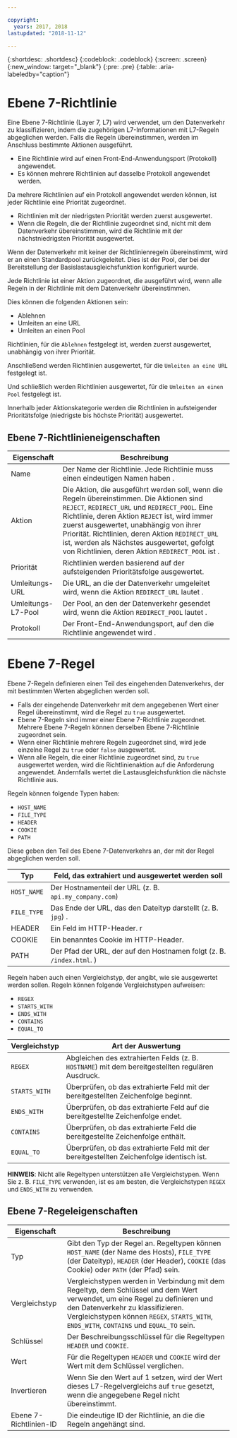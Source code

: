 ```yaml
---

copyright:
  years: 2017, 2018
lastupdated: "2018-11-12"

---
```


{:shortdesc: .shortdesc}
{:codeblock: .codeblock}
{:screen: .screen}
{:new_window: target="_blank"}
{:pre: .pre}
{:table: .aria-labeledby="caption"}

# Ebene 7-Richtlinie

Eine Ebene 7-Richtlinie (Layer 7, L7) wird verwendet, um den Datenverkehr zu klassifizieren, indem die zugehörigen L7-Informationen mit L7-Regeln abgeglichen werden. Falls die Regeln übereinstimmen, werden im Anschluss bestimmte Aktionen ausgeführt.  

* Eine Richtlinie wird auf einen Front-End-Anwendungsport (Protokoll) angewendet.  
* Es können mehrere Richtlinien auf dasselbe Protokoll angewendet werden. 

Da mehrere Richtlinien auf ein Protokoll angewendet werden können, ist jeder Richtlinie eine Priorität zugeordnet.  

* Richtlinien mit der niedrigsten Priorität werden zuerst ausgewertet.  
* Wenn die Regeln, die der Richtlinie zugeordnet sind, nicht mit dem Datenverkehr übereinstimmen, wird die Richtlinie mit der nächstniedrigsten Priorität ausgewertet.  

Wenn der Datenverkehr mit keiner der Richtlinienregeln übereinstimmt, wird er an einen Standardpool zurückgeleitet. Dies ist der Pool, der bei der Bereitstellung der Basislastausgleichsfunktion konfiguriert wurde. 

Jede Richtlinie ist einer Aktion zugeordnet, die ausgeführt wird, wenn alle Regeln in der Richtlinie mit dem Datenverkehr übereinstimmen. 

Dies können die folgenden Aktionen sein: 

- Ablehnen 
- Umleiten an eine URL
- Umleiten an einen Pool 

Richtlinien, für die `Ablehnen` festgelegt ist, werden zuerst ausgewertet, unabhängig von ihrer Priorität. 

Anschließend werden Richtlinien ausgewertet, für die `Umleiten an eine URL` festgelegt ist. 

Und schließlich werden Richtlinien ausgewertet, für die `Umleiten an einen Pool` festgelegt ist. 

Innerhalb jeder Aktionskategorie werden die Richtlinien in aufsteigender Prioritätsfolge (niedrigste bis höchste Priorität) ausgewertet. 

## Ebene 7-Richtlinieneigenschaften

Eigenschaft  | Beschreibung
------------- | -------------
Name | Der Name der Richtlinie. Jede Richtlinie muss einen eindeutigen Namen haben .
Aktion | Die Aktion, die ausgeführt werden soll, wenn die Regeln übereinstimmen. Die Aktionen sind `REJECT`, `REDIRECT_URL` und `REDIRECT_POOL`. Eine Richtlinie, deren Aktion `REJECT` ist, wird immer zuerst ausgewertet, unabhängig von ihrer Priorität. Richtlinien, deren Aktion `REDIRECT_URL` ist, werden als Nächstes ausgewertet, gefolgt von Richtlinien, deren Aktion `REDIRECT_POOL` ist .
Priorität | Richtlinien werden basierend auf der aufsteigenden Prioritätsfolge ausgewertet. 
Umleitungs-URL | Die URL, an die der Datenverkehr umgeleitet wird, wenn die Aktion `REDIRECT_URL` lautet .
Umleitungs-L7-Pool | Der Pool, an den der Datenverkehr gesendet wird, wenn die Aktion `REDIRECT_POOL` lautet .
Protokoll | Der Front-End-Anwendungsport, auf den die Richtlinie angewendet wird .

# Ebene 7-Regel
Ebene 7-Regeln definieren einen Teil des eingehenden Datenverkehrs, der mit bestimmten Werten abgeglichen werden soll. 

* Falls der eingehende Datenverkehr mit dem angegebenen Wert einer Regel übereinstimmt, wird die Regel zu `true` ausgewertet. 
* Ebene 7-Regeln sind immer einer Ebene 7-Richtlinie zugeordnet. Mehrere Ebene 7-Regeln können derselben Ebene 7-Richtlinie zugeordnet sein. 
* Wenn einer Richtlinie mehrere Regeln zugeordnet sind, wird jede einzelne Regel zu `true` oder `false` ausgewertet.  
* Wenn alle Regeln, die einer Richtlinie zugeordnet sind, zu `true` ausgewertet werden, wird die Richtlinienaktion auf die Anforderung angewendet. Andernfalls wertet die Lastausgleichsfunktion die nächste Richtlinie aus. 

Regeln können folgende Typen haben:  

* `HOST_NAME`
* `FILE_TYPE`
* `HEADER`
* `COOKIE`
* `PATH`

Diese geben den Teil des Ebene 7-Datenverkehrs an, der mit der Regel abgeglichen werden soll. 

Typ      |  Feld, das extrahiert und ausgewertet werden soll
----------| -----------------------
`HOST_NAME` | Der Hostnamenteil der URL (z. B. `api.my_company.com`)
`FILE_TYPE` | Das Ende der URL, das den Dateityp darstellt (z. B. `jpg`) .
HEADER    | Ein Feld im HTTP-Header. r
COOKIE    | Ein benanntes Cookie im HTTP-Header. 
PATH      | Der Pfad der URL, der auf den Hostnamen folgt (z. B. `/index.html`. )

Regeln haben auch einen Vergleichstyp, der angibt, wie sie ausgewertet werden sollen. Regeln können folgende Vergleichstypen aufweisen:  

* `REGEX`
* `STARTS_WITH`
* `ENDS_WITH`
* `CONTAINS`
* `EQUAL_TO`

Vergleichstyp |  Art der Auswertung
----------------|---------------------
`REGEX`           |  Abgleichen des extrahierten Felds (z. B. `HOSTNAME`) mit dem bereitgestellten regulären Ausdruck. 
`STARTS_WITH`     |  Überprüfen, ob das extrahierte Feld mit der bereitgestellten Zeichenfolge beginnt.
`ENDS_WITH`       |  Überprüfen, ob das extrahierte Feld auf die bereitgestellte Zeichenfolge endet.
`CONTAINS`        |  Überprüfen, ob das extrahierte Feld die bereitgestellte Zeichenfolge enthält.
`EQUAL_TO`        |  Überprüfen, ob das extrahierte Feld mit der bereitgestellten Zeichenfolge identisch ist.

**HINWEIS**: Nicht alle Regeltypen unterstützen alle Vergleichstypen. Wenn Sie z. B. `FILE_TYPE` verwenden, ist es am besten, die Vergleichstypen `REGEX` und `ENDS_WITH` zu verwenden. 

## Ebene 7-Regeleigenschaften

Eigenschaft  | Beschreibung
------------- | -------------
Typ | Gibt den Typ der Regel an. Regeltypen können `HOST_NAME` (der Name des Hosts), `FILE_TYPE` (der Dateityp), `HEADER` (der Header), `COOKIE` (das Cookie) oder `PATH` (der Pfad) sein.
Vergleichstyp | Vergleichstypen werden in Verbindung mit dem Regeltyp, dem Schlüssel und dem Wert verwendet, um eine Regel zu definieren und den Datenverkehr zu klassifizieren. Vergleichstypen können `REGEX`, `STARTS_WITH`, `ENDS_WITH`, `CONTAINS` und `EQUAL_TO` sein.
Schlüssel | Der Beschreibungsschlüssel für die Regeltypen `HEADER` und `COOKIE`. 
Wert |  Für die Regeltypen `HEADER` und `COOKIE` wird der Wert mit dem Schlüssel verglichen.
Invertieren | Wenn Sie den Wert auf 1 setzen, wird der Wert dieses L7-Regelvergleichs auf `true` gesetzt, wenn die angegebene Regel nicht übereinstimmt.
Ebene 7-Richtlinien-ID | Die eindeutige ID der Richtlinie, an die die Regeln angehängt sind.
